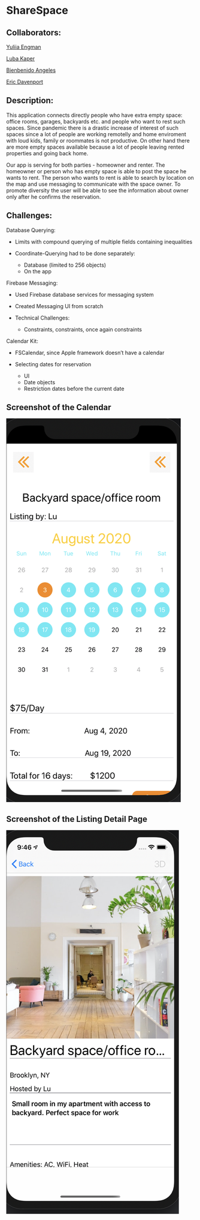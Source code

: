 # ShareSpace
## Collaborators:
[Yuliia Engman](https://github.com/YuliiaEngman)

[Luba Kaper](https://github.com/lubakaper)

[Bienbenido Angeles](https://github.com/bienbenidoangeles)

[Eric Davenport](https://github.com/EricDavenport)

## Description:
This application connects directly people who have extra empty space: office rooms, garages, backyards etc. and people who want to rest such spaces. Since pandemic there is a drastic increase of interest of such spaces since a lot of people are working remotelly and home enviroment with loud kids, family or roommates is not productive. On other hand there are more empty spaces available because a lot of people leaving rented properties and going back home.

Our app is serving for both parties - homeowner and renter. The homeowner or person who has empty space is able to post the space he wants to rent. The person who wants to rent is able to search by location on the map and use messaging to communicate with the space owner. To promote diversity the user will be able to see the information about owner only after he confirms the reservation. 

## Challenges:
Database Querying:
- Limits with compound querying of multiple fields containing inequalities

- Coordinate-Querying had to be done separately:
     * Database (limited to 256 objects)
     * On the app

Firebase Messaging:
- Used Firebase database services for messaging system

- Created Messaging UI from scratch

- Technical Challenges:
     * Constraints, constraints, once again constraints

Calendar Kit:
- FSCalendar, since Apple framework doesn’t have a calendar

- Selecting dates for reservation
     * UI 
     * Date objects
     * Restriction dates before the current date


## Screenshot of the Calendar

![Calendar](ShareSpace/Assets/ShareSpace-Calendar.png)

## Screenshot of the Listing Detail Page

![Design](ShareSpace/Assets/ShareSpace-designExtwension.png)




  
